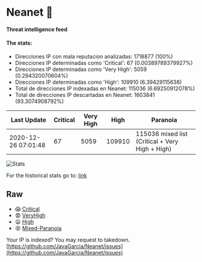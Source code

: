 # Neanet :hocho:
#### Threat intelligence feed
#### The stats:

- Direcciones IP con mala reputacion analizadas: 1718877 (100%)
- Direcciones IP determinadas como 'Critical':  67 (0.00389789379927%)
- Direcciones IP determinadas como 'Very High':  5059 (0.294320070604%)
- Direcciones IP determinadas como 'High':  109910 (6.39429115638)
- Total de direcciones IP indexadas en Neanet:  115036 (6.69250912078%)
- Total de direcciones IP descartadas en Neanet:  1603841 (93.3074908792%)

| Last Update | Critical | Very High | High | Paranoia |
| --- | --- | --- | --- | --- |
| 2020-12-26 07:01:48 | 67 | 5059 | 109910 | 115036 mixed list (Critical + Very High + High)|

![Stats](https://docs.google.com/spreadsheets/d/e/2PACX-1vSnaNMIXVabIpDJjufMlzH7poXnshF3mgd8Is1g9ytUEzVsP5my4Trn8f-xkoLLQ38xpL3HtmUexLo6/pubchart?oid=501124687&format=image)

For the historical stats go to: [link](/stats.csv)
## Raw
- :scream: [Critical](https://raw.githubusercontent.com/JavaGarcia/Neanet/master/blacklists/neanet_critical.txt)
- :fearful: [VeryHigh](https://raw.githubusercontent.com/JavaGarcia/Neanet/master/blacklists/neanet_veryHigh.txtt)
- :frowning: [High](https://raw.githubusercontent.com/JavaGarcia/Neanet/master/blacklists/neanet_high.txt)
- :dizzy_face: [Mixed-Paranoia](https://raw.githubusercontent.com/JavaGarcia/Neanet/master/blacklists/neanet_all.txt)


Your IP is indexed? You may request to takedown. [https://github.com/JavaGarcia/Neanet/issues](https://github.com/JavaGarcia/Neanet/issues)








































































































































































































































































































































































































































































































































































































































































































































































































































































































































































































































































































































































































































































































































































































































































































































































































































































































































































































































































































































































































































































































































































































































































































































































































































































































































































































































































































































































































































































































































































































































































































































































